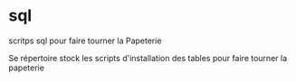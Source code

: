 # sql
scritps sql pour faire tourner la Papeterie

Se répertoire stock les scripts d'installation des tables pour faire tourner la papeterie
